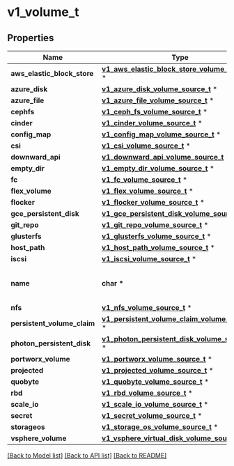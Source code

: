 # v1_volume_t

## Properties
Name | Type | Description | Notes
------------ | ------------- | ------------- | -------------
**aws_elastic_block_store** | [**v1_aws_elastic_block_store_volume_source_t**](v1_aws_elastic_block_store_volume_source.md) \* |  | [optional] 
**azure_disk** | [**v1_azure_disk_volume_source_t**](v1_azure_disk_volume_source.md) \* |  | [optional] 
**azure_file** | [**v1_azure_file_volume_source_t**](v1_azure_file_volume_source.md) \* |  | [optional] 
**cephfs** | [**v1_ceph_fs_volume_source_t**](v1_ceph_fs_volume_source.md) \* |  | [optional] 
**cinder** | [**v1_cinder_volume_source_t**](v1_cinder_volume_source.md) \* |  | [optional] 
**config_map** | [**v1_config_map_volume_source_t**](v1_config_map_volume_source.md) \* |  | [optional] 
**csi** | [**v1_csi_volume_source_t**](v1_csi_volume_source.md) \* |  | [optional] 
**downward_api** | [**v1_downward_api_volume_source_t**](v1_downward_api_volume_source.md) \* |  | [optional] 
**empty_dir** | [**v1_empty_dir_volume_source_t**](v1_empty_dir_volume_source.md) \* |  | [optional] 
**fc** | [**v1_fc_volume_source_t**](v1_fc_volume_source.md) \* |  | [optional] 
**flex_volume** | [**v1_flex_volume_source_t**](v1_flex_volume_source.md) \* |  | [optional] 
**flocker** | [**v1_flocker_volume_source_t**](v1_flocker_volume_source.md) \* |  | [optional] 
**gce_persistent_disk** | [**v1_gce_persistent_disk_volume_source_t**](v1_gce_persistent_disk_volume_source.md) \* |  | [optional] 
**git_repo** | [**v1_git_repo_volume_source_t**](v1_git_repo_volume_source.md) \* |  | [optional] 
**glusterfs** | [**v1_glusterfs_volume_source_t**](v1_glusterfs_volume_source.md) \* |  | [optional] 
**host_path** | [**v1_host_path_volume_source_t**](v1_host_path_volume_source.md) \* |  | [optional] 
**iscsi** | [**v1_iscsi_volume_source_t**](v1_iscsi_volume_source.md) \* |  | [optional] 
**name** | **char \*** | Volume&#39;s name. Must be a DNS_LABEL and unique within the pod. More info: https://kubernetes.io/docs/concepts/overview/working-with-objects/names/#names | 
**nfs** | [**v1_nfs_volume_source_t**](v1_nfs_volume_source.md) \* |  | [optional] 
**persistent_volume_claim** | [**v1_persistent_volume_claim_volume_source_t**](v1_persistent_volume_claim_volume_source.md) \* |  | [optional] 
**photon_persistent_disk** | [**v1_photon_persistent_disk_volume_source_t**](v1_photon_persistent_disk_volume_source.md) \* |  | [optional] 
**portworx_volume** | [**v1_portworx_volume_source_t**](v1_portworx_volume_source.md) \* |  | [optional] 
**projected** | [**v1_projected_volume_source_t**](v1_projected_volume_source.md) \* |  | [optional] 
**quobyte** | [**v1_quobyte_volume_source_t**](v1_quobyte_volume_source.md) \* |  | [optional] 
**rbd** | [**v1_rbd_volume_source_t**](v1_rbd_volume_source.md) \* |  | [optional] 
**scale_io** | [**v1_scale_io_volume_source_t**](v1_scale_io_volume_source.md) \* |  | [optional] 
**secret** | [**v1_secret_volume_source_t**](v1_secret_volume_source.md) \* |  | [optional] 
**storageos** | [**v1_storage_os_volume_source_t**](v1_storage_os_volume_source.md) \* |  | [optional] 
**vsphere_volume** | [**v1_vsphere_virtual_disk_volume_source_t**](v1_vsphere_virtual_disk_volume_source.md) \* |  | [optional] 

[[Back to Model list]](../README.md#documentation-for-models) [[Back to API list]](../README.md#documentation-for-api-endpoints) [[Back to README]](../README.md)


